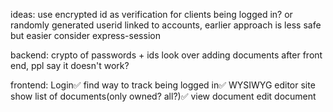 ideas:
use encrypted id as verification for clients being logged in? or randomly generated userid linked to accounts, earlier approach is less safe but easier
consider express-session

backend:
crypto of passwords + ids
look over adding documents after front end, ppl say it doesn't work?

frontend:
Login✅
find way to track being logged in✅
WYSIWYG editor site
show list of documents(only owned? all?)✅
view document
edit document
